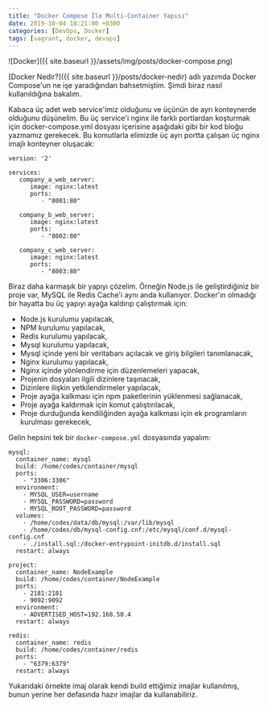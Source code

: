 ```yaml
---
title: "Docker Compose İle Multi-Container Yapısı"
date: 2019-10-04 18:21:00 +0300
categories: [DevOps, Docker]
tags: [vagrant, docker, devops]
---
```


![Docker]({{ site.baseurl }}/assets/img/posts/docker-compose.png)

[Docker Nedir?]({{ site.baseurl }}/posts/docker-nedir) adlı yazımda Docker Compose'un ne işe yaradığından bahsetmiştim. Şimdi biraz nasıl kullanıldığına bakalım.

Kabaca üç adet web service'imiz olduğunu ve üçünün de ayrı konteynerde olduğunu düşünelim. Bu üç service'i nginx ile farklı portlardan koşturmak için docker-compose.yml dosyası içerisine aşağıdaki gibi bir kod bloğu yazmamız gerekecek. Bu komutlarla elimizde üç ayrı portta çalışan üç nginx imajlı konteyner oluşacak:
```
version: '2'

services:
   company_a_web_server:
      image: nginx:latest
      ports:
         - "8001:80"

   company_b_web_server:
      image: nginx:latest
      ports:
         - "8002:80"

   company_c_web_server:
      image: nginx:latest
      ports:
         - "8003:80"
```

Biraz daha karmaşık bir yapıyı çözelim. Örneğin Node.js ile geliştirdiğiniz bir proje var, MySQL ile Redis Cache'i aynı anda kullanıyor. Docker'ın olmadığı bir hayatta bu üç yapıyı ayağa kaldırıp çalıştırmak için:

- Node.js kurulumu yapılacak,
- NPM kurulumu yapılacak,
- Redis kurulumu yapılacak,
- Mysql kurulumu yapılacak,
- Mysql içinde yeni bir veritabanı açılacak ve giriş bilgileri tanımlanacak,
- Nginx kurulumu yapılacak,
- Nginx içinde yönlendirme için düzenlemeleri yapacak,
- Projenin dosyaları ilgili dizinlere taşınacak,
- Dizinlere ilişkin yetkilendirmeler yapılacak,
- Proje ayağa kalkması için npm paketlerinin yüklenmesi sağlanacak,
- Proje ayağa kaldırmak için komut çalıştırılacak,
- Proje durduğunda kendiliğinden ayağa kalkması için ek programların kurulması gerekecek,

Gelin hepsini tek bir `docker-compose.yml` dosyasında yapalım:

````
mysql:
  container_name: mysql
  build: /home/codes/container/mysql
  ports:
    - "3306:3306"
  environment:
    - MYSQL_USER=username
    - MYSQL_PASSWORD=password
    - MYSQL_ROOT_PASSWORD=password
  volumes:
    - /home/codes/data/db/mysql:/var/lib/mysql
    - /home/codes/db/mysql-config.cnf:/etc/mysql/conf.d/mysql-config.cnf
    - ./install.sql:/docker-entrypoint-initdb.d/install.sql
  restart: always

project:
  container_name: NodeExample
  build: /home/codes/container/NodeExample
  ports:
    - 2181:2181
    - 9092:9092
  environment:
    - ADVERTISED_HOST=192.168.50.4
  restart: always

redis:
  container_name: redis
  build: /home/codes/container/redis
  ports:
    - "6379:6379"
  restart: always
  ````
Yukarıdaki örnekte imaj olarak kendi build ettiğimiz imajlar kullanılmış, bunun yerine her defasında hazır imajlar da kullanabiliriz.
